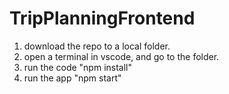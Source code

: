 # TripPlanningFrontend

1. download the repo to a local folder.
2. open a terminal in vscode, and go to the folder.
3. run the code  "npm install"
4. run the app "npm start"
